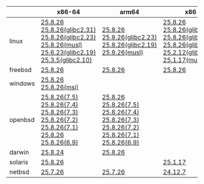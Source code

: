 ||x86-64|arm64|x86|ppc64le|armv7|armel|
| --- | --- | --- | --- | --- | --- | --- |
|linux|[25.8.26](https://github.com/roswell/sbcl_head/releases/download/25.8.26/sbcl-25.8.26-x86-64-linux-binary.tar.bz2)<br />[25.8.26(glibc2.31)](https://github.com/roswell/sbcl_head/releases/download/25.8.26/sbcl-25.8.26-x86-64-linux-glibc2.31-binary.tar.bz2)<br />[25.8.26(glibc2.23)](https://github.com/roswell/sbcl_head/releases/download/25.8.26/sbcl-25.8.26-x86-64-linux-glibc2.23-binary.tar.bz2)<br />[25.8.26(musl)](https://github.com/roswell/sbcl_head/releases/download/25.8.26/sbcl-25.8.26-x86-64-linux-musl-binary.tar.bz2)<br />[25.6.23(glibc2.19)](https://github.com/roswell/sbcl_head/releases/download/25.6.23/sbcl-25.6.23-x86-64-linux-glibc2.19-binary.tar.bz2)<br />[25.3.5(glibc2.10)](https://github.com/roswell/sbcl_head/releases/download/25.3.5/sbcl-25.3.5-x86-64-linux-glibc2.10-binary.tar.bz2)<br />|[25.8.26](https://github.com/roswell/sbcl_head/releases/download/25.8.26/sbcl-25.8.26-arm64-linux-binary.tar.bz2)<br />[25.8.26(glibc2.23)](https://github.com/roswell/sbcl_head/releases/download/25.8.26/sbcl-25.8.26-arm64-linux-glibc2.23-binary.tar.bz2)<br />[25.8.26(glibc2.19)](https://github.com/roswell/sbcl_head/releases/download/25.8.26/sbcl-25.8.26-arm64-linux-glibc2.19-binary.tar.bz2)<br />[25.8.26(musl)](https://github.com/roswell/sbcl_head/releases/download/25.8.26/sbcl-25.8.26-arm64-linux-musl-binary.tar.bz2)<br />|[25.8.26](https://github.com/roswell/sbcl_head/releases/download/25.8.26/sbcl-25.8.26-x86-linux-binary.tar.bz2)<br />[25.8.26(glibc2.31)](https://github.com/roswell/sbcl_head/releases/download/25.8.26/sbcl-25.8.26-x86-linux-glibc2.31-binary.tar.bz2)<br />[25.8.26(glibc2.23)](https://github.com/roswell/sbcl_head/releases/download/25.8.26/sbcl-25.8.26-x86-linux-glibc2.23-binary.tar.bz2)<br />[25.8.26(glibc2.19)](https://github.com/roswell/sbcl_head/releases/download/25.8.26/sbcl-25.8.26-x86-linux-glibc2.19-binary.tar.bz2)<br />[25.2.12(glibc2.10)](https://github.com/roswell/sbcl_head/releases/download/25.2.12/sbcl-25.2.12-x86-linux-glibc2.10-binary.tar.bz2)<br />[25.1.17(musl)](https://github.com/roswell/sbcl_head/releases/download/25.1.17/sbcl-25.1.17-x86-linux-musl-binary.tar.bz2)<br />|[25.8.26](https://github.com/roswell/sbcl_head/releases/download/25.8.26/sbcl-25.8.26-ppc64le-linux-binary.tar.bz2)<br />[25.8.26(glibc2.23)](https://github.com/roswell/sbcl_head/releases/download/25.8.26/sbcl-25.8.26-ppc64le-linux-glibc2.23-binary.tar.bz2)<br />[25.8.26(glibc2.19)](https://github.com/roswell/sbcl_head/releases/download/25.8.26/sbcl-25.8.26-ppc64le-linux-glibc2.19-binary.tar.bz2)<br />|[25.8.26](https://github.com/roswell/sbcl_head/releases/download/25.8.26/sbcl-25.8.26-armv7-linux-binary.tar.bz2)<br />|[25.1.17](https://github.com/roswell/sbcl_head/releases/download/25.1.17/sbcl-25.1.17-armel-linux-binary.tar.bz2)<br />|
|freebsd|[25.8.26](https://github.com/roswell/sbcl_head/releases/download/25.8.26/sbcl-25.8.26-x86-64-freebsd-binary.tar.bz2)<br />|[25.8.26](https://github.com/roswell/sbcl_head/releases/download/25.8.26/sbcl-25.8.26-arm64-freebsd-binary.tar.bz2)<br />|[25.8.26](https://github.com/roswell/sbcl_head/releases/download/25.8.26/sbcl-25.8.26-x86-freebsd-binary.tar.bz2)<br />||||
|windows|[25.8.26](https://github.com/roswell/sbcl_head/releases/download/25.8.26/sbcl-25.8.26-x86-64-windows-binary.tar.bz2)<br />[25.8.26(msi)](https://github.com/roswell/sbcl_head/releases/download/25.8.26/sbcl-25.8.26-x86-64-windows-binary.msi)<br />||||||
|openbsd|[25.8.26(7.5)](https://github.com/roswell/sbcl_head/releases/download/25.8.26/sbcl-25.8.26-x86-64-openbsd-7.5-binary.tar.bz2)<br />[25.8.26(7.4)](https://github.com/roswell/sbcl_head/releases/download/25.8.26/sbcl-25.8.26-x86-64-openbsd-7.4-binary.tar.bz2)<br />[25.8.26(7.3)](https://github.com/roswell/sbcl_head/releases/download/25.8.26/sbcl-25.8.26-x86-64-openbsd-7.3-binary.tar.bz2)<br />[25.8.26(7.2)](https://github.com/roswell/sbcl_head/releases/download/25.8.26/sbcl-25.8.26-x86-64-openbsd-7.2-binary.tar.bz2)<br />[25.8.26(7.1)](https://github.com/roswell/sbcl_head/releases/download/25.8.26/sbcl-25.8.26-x86-64-openbsd-7.1-binary.tar.bz2)<br />[25.8.26](https://github.com/roswell/sbcl_head/releases/download/25.8.26/sbcl-25.8.26-x86-64-openbsd-binary.tar.bz2)<br />[25.8.26(6.9)](https://github.com/roswell/sbcl_head/releases/download/25.8.26/sbcl-25.8.26-x86-64-openbsd-6.9-binary.tar.bz2)<br />|[25.8.26](https://github.com/roswell/sbcl_head/releases/download/25.8.26/sbcl-25.8.26-arm64-openbsd-binary.tar.bz2)<br />[25.8.26(7.5)](https://github.com/roswell/sbcl_head/releases/download/25.8.26/sbcl-25.8.26-arm64-openbsd-7.5-binary.tar.bz2)<br />[25.8.26(7.4)](https://github.com/roswell/sbcl_head/releases/download/25.8.26/sbcl-25.8.26-arm64-openbsd-7.4-binary.tar.bz2)<br />[25.8.26(7.3)](https://github.com/roswell/sbcl_head/releases/download/25.8.26/sbcl-25.8.26-arm64-openbsd-7.3-binary.tar.bz2)<br />[25.8.26(7.2)](https://github.com/roswell/sbcl_head/releases/download/25.8.26/sbcl-25.8.26-arm64-openbsd-7.2-binary.tar.bz2)<br />[25.8.26(7.1)](https://github.com/roswell/sbcl_head/releases/download/25.8.26/sbcl-25.8.26-arm64-openbsd-7.1-binary.tar.bz2)<br />[25.8.26(6.9)](https://github.com/roswell/sbcl_head/releases/download/25.8.26/sbcl-25.8.26-arm64-openbsd-6.9-binary.tar.bz2)<br />|||||
|darwin|[25.8.24](https://github.com/roswell/sbcl_head/releases/download/25.8.24/sbcl-25.8.24-x86-64-darwin-binary.tar.bz2)<br />|[25.8.26](https://github.com/roswell/sbcl_head/releases/download/25.8.26/sbcl-25.8.26-arm64-darwin-binary.tar.bz2)<br />|||||
|solaris|[25.8.26](https://github.com/roswell/sbcl_head/releases/download/25.8.26/sbcl-25.8.26-x86-64-solaris-binary.tar.bz2)<br />||[25.1.17](https://github.com/roswell/sbcl_head/releases/download/25.1.17/sbcl-25.1.17-x86-solaris-binary.tar.bz2)<br />||||
|netbsd|[25.7.26](https://github.com/roswell/sbcl_head/releases/download/25.7.26/sbcl-25.7.26-x86-64-netbsd-binary.tar.bz2)<br />|[25.7.26](https://github.com/roswell/sbcl_head/releases/download/25.7.26/sbcl-25.7.26-arm64-netbsd-binary.tar.bz2)<br />|[24.12.7](https://github.com/roswell/sbcl_head/releases/download/24.12.7/sbcl-24.12.7-x86-netbsd-binary.tar.bz2)<br />||||

